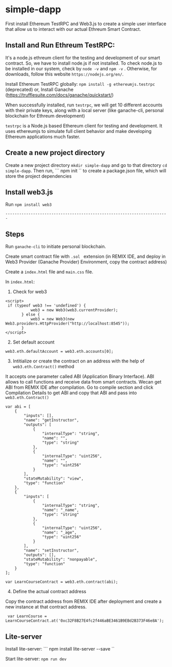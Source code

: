 # simple-dapp

First install Ethereum TestRPC and Web3.js to create a simple user interface that allow us to interact with our actual Ethreum Smart Contract.

## Install and Run Ethreum TestRPC:

It's a node.js ethreum client for the testing and development of our smart contract. So, we have to install node.js if not installed. To check node.js to be installed in our system, check by ``` node -v ``` and ``` npm -v ``` . Otherwise, for downloads, follow this website ``` https://nodejs.org/en/ ```.

Install Ethereum TestRPC globally: ``` npm install -g ethereumjs.testrpc ```  (deprecated) or, Install Ganache (https://trufflesuite.com/docs/ganache/quickstart/)

When successfully installed, run ``` testrpc ```, we will get 10 different accounts with their private keys, along with a local server (like ganache-cli, personal blockchain for Ethreum development)

``` testrpc ``` is a Node.js based Ethereum client for testing and development. It uses ethereumjs to simulate full client behavior and make developing Ethereum applications much faster. 

## Create a new project directory

Create a new project directory ``` mkdir simple-dapp ``` and go to that directory ``` cd simple-dapp ```.
Then run, ``` npm init `` to create a package.json file, which will store the project dependencies

## Install web3.js

Run ``` npm install web3 ```

`-----------------------------------------------------------------------`
## Steps

Run ``` ganache-cli ``` to initiate personal blockchain.

Create smart contract file with ```.sol ``` extension (in REMIX IDE, and deploy in Web3 Provider (Ganache Provider) Environment, copy the contract address)

Create a ```index.html``` file and ```main.css``` file.

In ```index.html```:

1. Check for web3

```
<script>
 if (typeof web3 !== 'undefined') {
           web3 = new Web3(web3.currentProvider);
       } else {
           web3 = new Web3(new Web3.providers.HttpProvider("http://localhost:8545"));
       }
</script>
```
2. Set default account

``` web3.eth.defaultAccount = web3.eth.accounts[0]; ```

3. Intitialize or create the contract on an address with the help of ```web3.eth.Contract()``` method

It accepts one parameter called ABI (Application Binary Interface). ABI allows to call functions and receive data from smart contracts. Wecan get ABI from REMIX IDE after compilation. Go to compile section and click Compilation Details to get ABI and copy that ABI and pass into ```web3.eth.Contract()```

```
var abi = [
	{
		"inputs": [],
		"name": "getInstructor",
		"outputs": [
			{
				"internalType": "string",
				"name": "",
				"type": "string"
			},
			{
				"internalType": "uint256",
				"name": "",
				"type": "uint256"
			}
		],
		"stateMutability": "view",
		"type": "function"
	},
	{
		"inputs": [
			{
				"internalType": "string",
				"name": "_name",
				"type": "string"
			},
			{
				"internalType": "uint256",
				"name": "_age",
				"type": "uint256"
			}
		],
		"name": "setInstructor",
		"outputs": [],
		"stateMutability": "nonpayable",
		"type": "function"
	}
];

var LearnCourseContract = web3.eth.contract(abi);

```

4. Define the actual contract address

Copy the contract address from REMIX IDE after deployment and create a new instance at that contract address.

``` var LearnCourse = LearnCourseContract.at('0xc32F8B27E4fc2f446aBE3461B9EBd2B373F46e8A');```

## Lite-server

Install lite-server: ``` npm install lite-server --save ``

Start lite-server: ```npm run dev```

